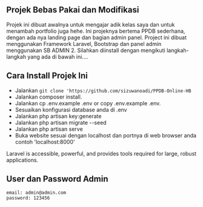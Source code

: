 ## Projek Bebas Pakai dan Modifikasi

Projek ini dibuat awalnya untuk mengajar adik kelas saya dan untuk menambah portfolio juga hehe. Ini projeknya bertema PPDB sederhana, dengan ada nya landing page dan bagian admin panel. Project ini dibuat menggunakan Framework Laravel, Bootstrap dan panel admin menggunakan SB ADMIN 2. Silahkan diinstall dengan mengikuti langkah-langkah yang ada di bawah ini....

## Cara Install Projek Ini
- Jalankan `git clone 'https://github.com/sizuwanoadi/PPDB-Online-HB`
- Jalankan composer install.
- Jalankan cp .env.example .env or copy .env.example .env.
- Sesuaikan konfigurasi database anda di .env
- Jalankan php artisan key:generate
- Jalankan php artisan migrate --seed
- Jalankan php artisan serve
- Buka website sesuai dengan localhost dan portnya di web browser anda contoh 'localhost:8000'

Laravel is accessible, powerful, and provides tools required for large, robust applications.

## User dan Password Admin

```
email: admin@admin.com
password: 123456
```
